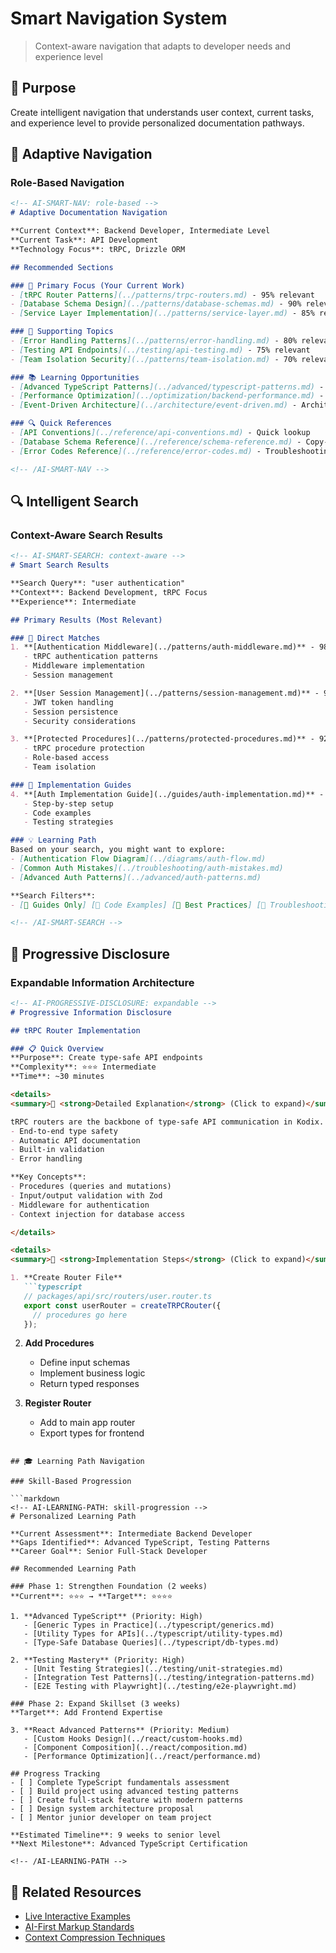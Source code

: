 <!-- AI-METADATA:
category: interactive
complexity: intermediate
updated: 2025-01-12
claude-ready: true
phase: 4
priority: medium
token-optimized: true
audience: developers
ai-context-weight: important
-->

<!-- AI-CONTEXT-BOUNDARY: start -->
# Smart Navigation System

> Context-aware navigation that adapts to developer needs and experience level

## 🎯 Purpose

Create intelligent navigation that understands user context, current tasks, and experience level to provide personalized documentation pathways.

## 🧠 Adaptive Navigation

### Role-Based Navigation

```markdown
<!-- AI-SMART-NAV: role-based -->
# Adaptive Documentation Navigation

**Current Context**: Backend Developer, Intermediate Level
**Current Task**: API Development
**Technology Focus**: tRPC, Drizzle ORM

## Recommended Sections

### 🎯 Primary Focus (Your Current Work)
- [tRPC Router Patterns](../patterns/trpc-routers.md) - 95% relevant
- [Database Schema Design](../patterns/database-schemas.md) - 90% relevant
- [Service Layer Implementation](../patterns/service-layer.md) - 85% relevant

### 🔧 Supporting Topics
- [Error Handling Patterns](../patterns/error-handling.md) - 80% relevant
- [Testing API Endpoints](../testing/api-testing.md) - 75% relevant
- [Team Isolation Security](../patterns/team-isolation.md) - 70% relevant

### 📚 Learning Opportunities
- [Advanced TypeScript Patterns](../advanced/typescript-patterns.md) - New concepts
- [Performance Optimization](../optimization/backend-performance.md) - Skill expansion
- [Event-Driven Architecture](../architecture/event-driven.md) - Architecture knowledge

### 🔍 Quick References
- [API Conventions](../reference/api-conventions.md) - Quick lookup
- [Database Schema Reference](../reference/schema-reference.md) - Copy-paste patterns
- [Error Codes Reference](../reference/error-codes.md) - Troubleshooting

<!-- /AI-SMART-NAV -->
```

## 🔍 Intelligent Search

### Context-Aware Search Results

```markdown
<!-- AI-SMART-SEARCH: context-aware -->
# Smart Search Results

**Search Query**: "user authentication"
**Context**: Backend Development, tRPC Focus
**Experience**: Intermediate

## Primary Results (Most Relevant)

### 🎯 Direct Matches
1. **[Authentication Middleware](../patterns/auth-middleware.md)** - 98% relevant
   - tRPC authentication patterns
   - Middleware implementation
   - Session management

2. **[User Session Management](../patterns/session-management.md)** - 95% relevant
   - JWT token handling
   - Session persistence
   - Security considerations

3. **[Protected Procedures](../patterns/protected-procedures.md)** - 92% relevant
   - tRPC procedure protection
   - Role-based access
   - Team isolation

### 🔧 Implementation Guides
4. **[Auth Implementation Guide](../guides/auth-implementation.md)** - 88% relevant
   - Step-by-step setup
   - Code examples
   - Testing strategies

### 💡 Learning Path
Based on your search, you might want to explore:
- [Authentication Flow Diagram](../diagrams/auth-flow.md)
- [Common Auth Mistakes](../troubleshooting/auth-mistakes.md)
- [Advanced Auth Patterns](../advanced/auth-patterns.md)

**Search Filters**:
- [📖 Guides Only] [🔧 Code Examples] [🎯 Best Practices] [🐛 Troubleshooting]

<!-- /AI-SMART-SEARCH -->
```

## 📱 Progressive Disclosure

### Expandable Information Architecture

```markdown
<!-- AI-PROGRESSIVE-DISCLOSURE: expandable -->
# Progressive Information Disclosure

## tRPC Router Implementation

### 📋 Quick Overview
**Purpose**: Create type-safe API endpoints
**Complexity**: ⭐⭐⭐ Intermediate
**Time**: ~30 minutes

<details>
<summary>📖 <strong>Detailed Explanation</strong> (Click to expand)</summary>

tRPC routers are the backbone of type-safe API communication in Kodix. They provide:
- End-to-end type safety
- Automatic API documentation
- Built-in validation
- Error handling

**Key Concepts**:
- Procedures (queries and mutations)
- Input/output validation with Zod
- Middleware for authentication
- Context injection for database access

</details>

<details>
<summary>🔧 <strong>Implementation Steps</strong> (Click to expand)</summary>

1. **Create Router File**
   ```typescript
   // packages/api/src/routers/user.router.ts
   export const userRouter = createTRPCRouter({
     // procedures go here
   });
   ```

2. **Add Procedures**
   - Define input schemas
   - Implement business logic
   - Return typed responses

3. **Register Router**
   - Add to main app router
   - Export types for frontend

</details>

<!-- /AI-PROGRESSIVE-DISCLOSURE -->
```

## 🎓 Learning Path Navigation

### Skill-Based Progression

```markdown
<!-- AI-LEARNING-PATH: skill-progression -->
# Personalized Learning Path

**Current Assessment**: Intermediate Backend Developer
**Gaps Identified**: Advanced TypeScript, Testing Patterns
**Career Goal**: Senior Full-Stack Developer

## Recommended Learning Path

### Phase 1: Strengthen Foundation (2 weeks)
**Current**: ⭐⭐⭐ → **Target**: ⭐⭐⭐⭐

1. **Advanced TypeScript** (Priority: High)
   - [Generic Types in Practice](../typescript/generics.md)
   - [Utility Types for APIs](../typescript/utility-types.md)
   - [Type-Safe Database Queries](../typescript/db-types.md)
   
2. **Testing Mastery** (Priority: High)
   - [Unit Testing Strategies](../testing/unit-strategies.md)
   - [Integration Test Patterns](../testing/integration-patterns.md)
   - [E2E Testing with Playwright](../testing/e2e-playwright.md)

### Phase 2: Expand Skillset (3 weeks)
**Target**: Add Frontend Expertise

3. **React Advanced Patterns** (Priority: Medium)
   - [Custom Hooks Design](../react/custom-hooks.md)
   - [Component Composition](../react/composition.md)
   - [Performance Optimization](../react/performance.md)

## Progress Tracking
- [ ] Complete TypeScript fundamentals assessment
- [ ] Build project using advanced testing patterns
- [ ] Create full-stack feature with modern patterns
- [ ] Design system architecture proposal
- [ ] Mentor junior developer on team project

**Estimated Timeline**: 9 weeks to senior level
**Next Milestone**: Advanced TypeScript Certification

<!-- /AI-LEARNING-PATH -->
```

## 🔗 Related Resources

- [Live Interactive Examples](./live-examples.md)
- [AI-First Markup Standards](../standards/ai-first-markup.md)
- [Context Compression Techniques](../ai-optimization/context-compression.md)

<!-- AI-CONTEXT-BOUNDARY: end -->
